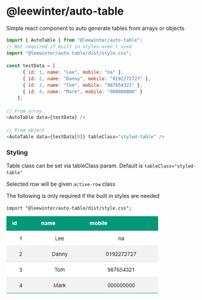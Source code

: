 # @leewinter/auto-table

Simple react component to auto generate tables from arrays or objects

```javascript
import { AutoTable } from "@leewinter/auto-table";
// Not required if built in styles aren't used
import "@leewinter/auto-table/dist/style.css";

const testData = [
      { id: 1, name: "Lee", mobile: "na" },
      { id: 2, name: "Danny", mobile: "0192272727" },
      { id: 3, name: "Tom", mobile: "987654321" },
      { id: 4, name: "Mark", mobile: "000000000" }
    ];

// From array
<AutoTable data={testData} />

// From object
<AutoTable data={testData[0]} tableClass="styled-table" />
```

### Styling

Table class can be set via tableClass param. Default is `tableClass="styled-table"`

Selected row will be given `active-row` class

The following is only required if the built in styles are needed

`import "@leewinter/auto-table/dist/style.css";`

![example](./docs/images/basic-example.png)
